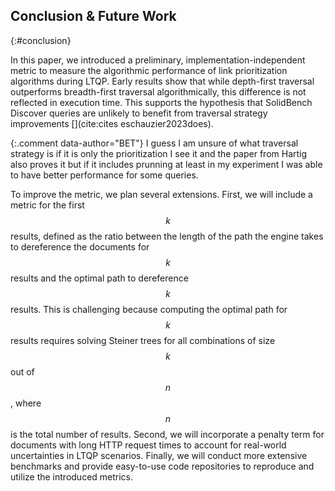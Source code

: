 ## Conclusion & Future Work
{:#conclusion}


In this paper, we introduced a preliminary, implementation-independent metric to measure the algorithmic performance of link prioritization algorithms during LTQP. 
Early results show that while depth-first traversal outperforms breadth-first traversal algorithmically, this difference is not reflected in execution time. 
This supports the hypothesis that SolidBench Discover queries are unlikely to benefit from traversal strategy improvements [](cite:cites eschauzier2023does).

{:.comment data-author="BET"} I guess I am unsure of what traversal strategy is if it is only the prioritization I see it and the paper from Hartig also proves it but if it includes prunning at least in my experiment I was able to have better performance for some queries.

To improve the metric, we plan several extensions. 
First, we will include a metric for the first $$ k $$ results, defined as the ratio between the length of the path the engine takes to dereference the documents for $$ k $$ results and the optimal path to dereference $$ k $$ results. 
This is challenging because computing the optimal path for $$ k $$ results requires solving Steiner trees for all combinations of size $$ k $$ out of $$ n $$, where $$ n $$ is the total number of results.
Second, we will incorporate a penalty term for documents with long HTTP request times to account for real-world uncertainties in LTQP scenarios. 
Finally, we will conduct more extensive benchmarks and provide easy-to-use code repositories to reproduce and utilize the introduced metrics.

<div style="page-break-after: always; visibility: hidden"> 
\pagebreak 
</div>